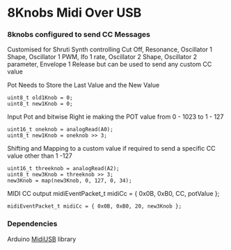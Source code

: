 # 8Knobs Midi Over USB

### 8knobs configured to send CC Messages


Customised for Shruti Synth controlling Cut Off, Resonance, Oscillator 1 Shape,  Oscillator 1 PWM, lfo 1 rate, Oscillator 2 Shape, Oscillator 2 parameter, Envelope 1 Release but can be used to send any custom CC value

Pot Needs to Store the Last Value and the New Value

    uint8_t old1Knob = 0;
    uint8_t new1Knob = 0;

Input Pot and bitwise Right ie making the POT value from 0 - 1023 to 1 - 127

    uint16_t oneknob = analogRead(A0);
    uint8_t new1Knob = oneknob >> 3;

Shifting and Mapping to a custom value if required to send a specific CC value other than 1 -127

    uint16_t threeknob = analogRead(A2);
    uint8_t new3Knob = threeknob >> 3;
    new3Knob = map(new3Knob, 0, 127, 0, 34);

MIDI CC output
midiEventPacket_t midiCc = { 0x0B, 0xB0, CC, potValue };

    midiEventPacket_t midiCc = { 0x0B, 0xB0, 20, new3Knob };

### Dependencies

Arduino [MidiUSB](https://www.arduino.cc/en/Reference/MIDIUSB) library
